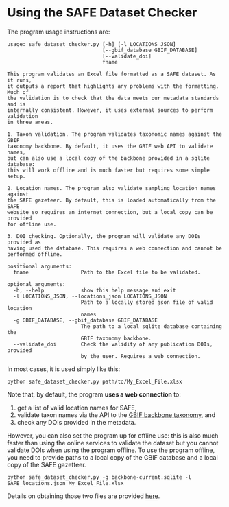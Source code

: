 # Using the SAFE Dataset Checker

The program usage instructions are:

    usage: safe_dataset_checker.py [-h] [-l LOCATIONS_JSON]
                                   [--gbif_database GBIF_DATABASE]
                                   [--validate_doi]
                                   fname

    This program validates an Excel file formatted as a SAFE dataset. As it runs,
    it outputs a report that highlights any problems with the formatting. Much of
    the validation is to check that the data meets our metadata standards and is
    internally consistent. However, it uses external sources to perform validation
    in three areas.

    1. Taxon validation. The program validates taxonomic names against the GBIF
    taxonomy backbone. By default, it uses the GBIF web API to validate names,
    but can also use a local copy of the backbone provided in a sqlite database:
    this will work offline and is much faster but requires some simple setup.

    2. Location names. The program also validate sampling location names against
    the SAFE gazeteer. By default, this is loaded automatically from the SAFE
    website so requires an internet connection, but a local copy can be provided
    for offline use.

    3. DOI checking. Optionally, the program will validate any DOIs provided as
    having used the database. This requires a web connection and cannot be
    performed offline.

    positional arguments:
      fname                 Path to the Excel file to be validated.

    optional arguments:
      -h, --help            show this help message and exit
      -l LOCATIONS_JSON, --locations_json LOCATIONS_JSON
                            Path to a locally stored json file of valid location
                            names
      -g GBIF_DATABASE, --gbif_database GBIF_DATABASE
                            The path to a local sqlite database containing the
                            GBIF taxonomy backbone.
      --validate_doi        Check the validity of any publication DOIs, provided
                            by the user. Requires a web connection.


In most cases, it is used simply like this:

    python safe_dataset_checker.py path/to/My_Excel_File.xlsx

Note that, by default, the program **uses a web connection** to:

1. get a list of valid location names for SAFE, 
2. validate taxon names via the API to the [GBIF backbone taxonomy](https://www.gbif.org/dataset/d7dddbf4-2cf0-4f39-9b2a-bb099caae36c), and
3. check any DOIs provided in the metadata. 

However, you can also set the program up for offline use: this is also much faster than using the online
services to validate the dataset but you cannot validate DOIs when using the program offline. To use the program offline, you need to provide paths to a local copy of the GBIF database and a local copy of the SAFE gazetteer.

    python safe_dataset_checker.py -g backbone-current.sqlite -l SAFE_locations.json My_Excel_File.xlsx

Details on obtaining those two files are provided [here]().
